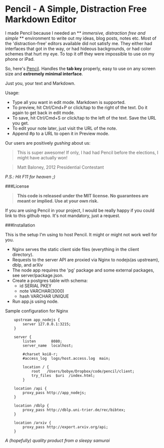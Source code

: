 Pencil - A Simple, Distraction Free Markdown Editor
========================================

I made Pencil because I needed an ** *immersive, distraction free and simple* ** environment to write out my ideas, blog posts, notes etc. Most of the 'distraction-free' editors available did not satisfy me. They either had interfaces that got in the way, or had hideous backgrounds, or had color schemes that hurt my eye. To top it off they were impossible to use on my phone or iPad. 

So, here's [Pencil](http://pencil.asleepysamurai.com). Handles the **tab key** properly, easy to use on any screen size and **extremely minimal interface**.

Just you, your text and Markdown.

Usage:

* Type all you want in edit mode. Markdown is supported.
* To preview, hit Ctrl/Cmd+P or click/tap to the right of the text. Do it again to get back in edit mode.
* To save, hit Ctrl/Cmd+S or click/tap to the left of the text. Save the URL you get.
* To edit your note later, just visit the URL of the note.
* Append #p to a URL to open it in Preview mode.

Our users are positively *gushing* about us:

>This is super awesome! If only, I had had Pencil before the elections, 
>I might have actually won!

>Matt Baloney, 2012 Presidential Contestant

*P.S.: Hit F11 for heaven ;)*

###License
>**This code is released under the MIT license. No guarantees are meant or implied. Use at your own risk.**

If you are using Pencil in your project, I would be really happy if you could link to this github repo. It's not mandatory, just a request.

###Installation

This is the setup I'm using to host Pencil. It might or might not work well for you.

* Nginx serves the static client side files (everything in the client directory).
* Requests to the server API are proxied via Nginx to nodejs(as upstream), dblp, and arXiv
* The node app requires the 'pg' package and some external packages, see server/package.json. 
* Create a postgres table with schema:
	* id SERIAL PKEY
	* note VARCHAR(3000)
	* hash VARCHAR UNIQUE
* Run app.js using node.


Sample configuration for Nginx

```
    upstream app_nodejs {
        server 127.0.0.1:3215;
    }

    server {
        listen       8080;
        server_name  localhost;

        #charset koi8-r;
        #access_log  logs/host.access.log  main;

        location / {
            root   /Users/bobye/Dropbox/code/pencil/client;
            try_files  $uri  /index.html;
        }

	location /api {
	    proxy_pass http://app_nodejs;
	}

	location /dblp {
	    proxy_pass http://dblp.uni-trier.de/rec/bibtex;
	}

	location /arxiv {
	    proxy_pass http://export.arxiv.org/api;
	}
```


*A (hopefully) quality product from a sleepy samurai*
